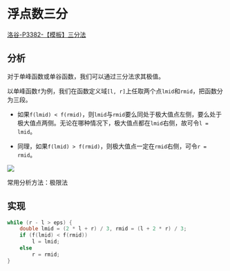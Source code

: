# 浮点数三分

[洛谷-P3382-【模板】三分法](https://www.luogu.com.cn/problem/P3382)

## 分析

对于单峰函数或单谷函数，我们可以通过三分法求其极值。

以单峰函数`f`为例，我们在函数定义域`[l, r]`上任取两个点`lmid`和`rmid`，把函数分为三段。

- 如果`f(lmid) < f(rmid)`，则`lmid`与`rmid`要么同处于极大值点左侧，要么处于极大值点两侧。无论在哪种情况下，极大值点都在`lmid`右侧，故可令`l = lmid`。

- 同理，如果`f(lmid) > f(rmid)`，则极大值点一定在`rmid`右侧，可令`r = rmid`。

![](/img/0012.bmp)

常用分析方法：极限法

## 实现

```cpp
while (r - l > eps) {
    double lmid = (2 * l + r) / 3, rmid = (l + 2 * r) / 3;
    if (f(lmid) < f(rmid))
        l = lmid;
    else
        r = rmid;
}
```
